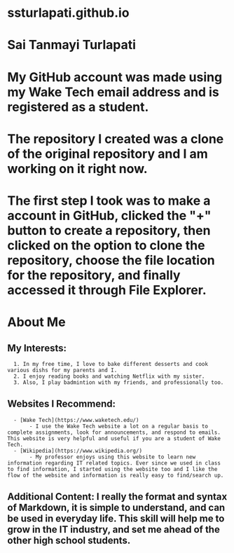 # ssturlapati.github.io
# Sai Tanmayi Turlapati 
# My GitHub account was made using my Wake Tech email address and is registered as a student. 
# The repository I created was a clone of the original repository and I am working on it right now. 
# The first step I took was to make a account in GitHub, clicked the "+" button to create a repository, then clicked on the option to clone the repository, choose the file location for the repository, and finally accessed it through File Explorer. 

# About Me
## My Interests: 
      1. In my free time, I love to bake different desserts and cook various dishs for my parents and I. 
      2. I enjoy reading books and watching Netflix with my sister. 
      3. Also, I play badmintion with my friends, and professionally too. 
## Websites I Recommend: 
      - [Wake Tech](https://www.waketech.edu/) 
           - I use the Wake Tech website a lot on a regular basis to complete assignments, look for announcements, and respond to emails. This website is very helpful and useful if you are a student of Wake Tech. 
      - [Wikipedia](https://www.wikipedia.org/) 
           - My professor enjoys using this website to learn new information regarding IT related topics. Ever since we used in class to find information, I started using the website too and I like the flow of the website and information is really easy to find/search up. 
## Additional Content: I really the format and syntax of Markdown, it is simple to understand, and can be used in everyday life. This skill will help me to grow in the IT industry, and set me ahead of the other high school students. 
